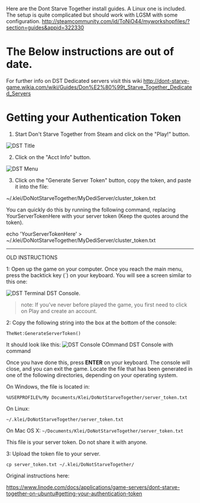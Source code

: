 Here are the Dont Starve Together install guides. A Linux one is included. The setup is quite complicated but should work with LGSM with some configuration.
http://steamcommunity.com/id/ToNiO44/myworkshopfiles/?section=guides&appid=322330

# The Below instructions are out of date.
For further info on DST Dedicated servers visit this wiki http://dont-starve-game.wikia.com/wiki/Guides/Don%E2%80%99t_Starve_Together_Dedicated_Servers

# Getting your Authentication Token

1. Start Don't Starve Together from Steam and click on the "Play!" button.

![DST Title](https://github.com/dgibbs64/linuxgsm/blob/master/images/screens/DST_title.png)

2. Click on the "Acct Info" button.

![DST Menu](https://github.com/dgibbs64/linuxgsm/blob/master/images/screens/DST_menu.png)

3. Click on the "Generate Server Token" button, copy the token, and paste it into the file:

~/.klei/DoNotStarveTogether/MyDediServer/cluster_token.txt 

You can quickly do this by running the following command, replacing YourServerTokenHere with your server token (Keep the quotes around the token).

echo 'YourServerTokenHere' > ~/.klei/DoNotStarveTogether/MyDediServer/cluster_token.txt
 

***
OLD INSTRUCTIONS

1: Open up the game on your computer. Once you reach the main menu, press the backtick key (`) on your keyboard. You will see a screen similar to this one:

![DST Terminal](https://github.com/dgibbs64/linuxgsm/blob/master/images/screens/DSTconsole.png)
DST Console.

> note: If you’ve never before played the game, you first need to click on Play and create an account.

2: Copy the following string into the box at the bottom of the console:

`TheNet:GenerateServerToken()`

It should look like this:
![DST Console COmmand](https://github.com/dgibbs64/linuxgsm/blob/master/images/screens/DSTconsolecommand.png) 
DST Console with command

Once you have done this, press **ENTER** on your keyboard. The console will close, and you can exit the game. Locate the file that has been generated in one of the following directories, depending on your operating system.

On Windows, the file is located in:

`%USERPROFILE%/My Documents/Klei/DoNotStarveTogether/server_token.txt`

On Linux:

`~/.klei/DoNotStarveTogether/server_token.txt`

On Mac OS X:
`~/Documents/Klei/DoNotStarveTogether/server_token.txt`

This file is your server token. Do not share it with anyone.

3: Upload the token file to your server.

 `cp server_token.txt ~/.klei/DoNotStarveTogether/`

Original instructions here:

https://www.linode.com/docs/applications/game-servers/dont-starve-together-on-ubuntu#getting-your-authentication-token